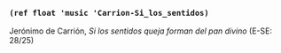### `(ref float 'music 'Carrion-Si_los_sentidos)`

Jerónimo de Carrión, *Si los sentidos queja forman del pan divino* (E-SE: 28/25)
<!--- mm. -->


